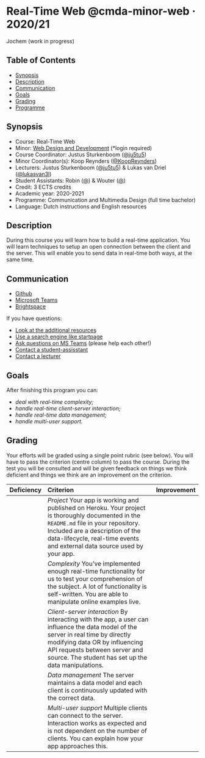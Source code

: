 # Real-Time Web @cmda-minor-web · 2020/21

Jochem (work in progress)

## Table of Contents

-   [Synopsis](#synopsis)
-   [Description](#description)
-   [Communication](#communication)
-   [Goals](#goals)
-   [Grading](#grading)
-   [Programme](#programme)

## Synopsis

-   Course: Real-Time Web
-   Minor: [Web Design and Development](https://dlo.mijnhva.nl/d2l/le/content/275640/Home) (\*login required)
-   Course Coordinator: Justus Sturkenboom ([@ju5tu5](https://github.com/ju5tu5))
-   Minor Coordinator(s): Koop Reynders ([@KoopReynders](https://github.com/KoopReynders))
-   Lecturers: Justus Sturkenboom ([@ju5tu5](https://github.com/ju5tu5)) & Lukas van Driel ([@lukasvan3l](https://github.com/lukasvan3l))
-   Student Assistants: Robin ([@]()) & Wouter ([@]())
-   Credit: 3 ECTS credits
-   Academic year: 2020-2021
-   Programme: Communication and Multimedia Design (full time bachelor)
-   Language: Dutch instructions and English resources

## Description

During this course you will learn how to build a real-time application. You will learn techniques to setup an open connection between the client and the server. This will enable you to send data in real-time both ways, at the same time.

## Communication

-   [Github](https://github.com/cmda-minor-web/real-time-web-2021)
-   [Microsoft Teams](https://teams.microsoft.com/l/channel/19%3aeb75a05580374dfbb61a479e14cbcbe6%40thread.tacv2/06%2520-%2520Real-Time%2520Web?groupId=5d001f9a-0a4b-4768-92b1-0f1768328ba3&tenantId=0907bb1e-21fc-476f-8843-02d09ceb59a7)
-   [Brightspace](https://dlo.mijnhva.nl/d2l/le/content/275640/Home)

If you have questions:

-   [Look at the additional resources]()
-   [Use a search engine like startpage](https://www.startpage.com/)
-   [Ask questions on MS Teams](https://teams.microsoft.com/l/channel/19%3aeb75a05580374dfbb61a479e14cbcbe6%40thread.tacv2/06%2520-%2520Real-Time%2520Web?groupId=5d001f9a-0a4b-4768-92b1-0f1768328ba3&tenantId=0907bb1e-21fc-476f-8843-02d09ceb59a7) (please help each other!)
-   [Contact a student-assisstant](#synopsis)
-   [Contact a lecturer](#synopsis)

## Goals

After finishing this program you can:

-   _deal with real-time complexity;_
-   _handle real-time client-server interaction;_
-   _handle real-time data management;_
-   _handle multi-user support._

## Grading

Your efforts will be graded using a single point rubric (see below). You will have to pass the criterion (centre column) to pass the course. During the test you will be consulted and will be given feedback on things we think deficient and things we think are an improvement on the criterion.

| Deficiency | Criterion                                                                                                                                                                                                                                                   | Improvement |
| :--------- | :---------------------------------------------------------------------------------------------------------------------------------------------------------------------------------------------------------------------------------------------------------- | :---------- |
|            | _Project_ Your app is working and published on Heroku. Your project is thoroughly documented in the `README.md` file in your repository. Included are a description of the data-lifecycle, real-time events and external data source used by your app.      |             |
|            | _Complexity_ You’ve implemented enough real-time functionality for us to test your comprehension of the subject. A lot of functionality is self-written. You are able to manipulate online examples live.                                                   |             |
|            | _Client-server interaction_ By interacting with the app, a user can influence the data model of the server in real time by directly modifying data OR by influencing API requests between server and source. The student has set up the data manipulations. |             |
|            | _Data management_ The server maintains a data model and each client is continuously updated with the correct data.                                                                                                                                          |             |
|            | _Multi-user support_ Multiple clients can connect to the server. Interaction works as expected and is not dependent on the number of clients. You can explain how your app approaches this.                                                                 |             |
